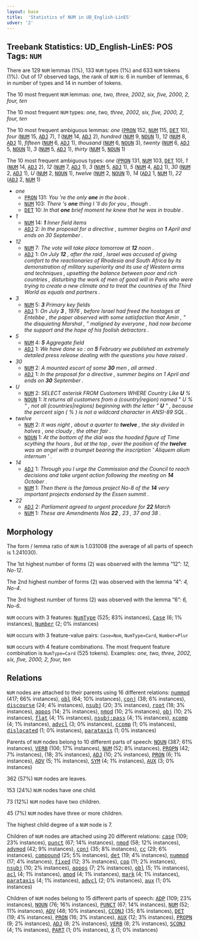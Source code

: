 ```yaml
---
layout: base
title:  'Statistics of NUM in UD_English-LinES'
udver: '2'
---
```


## Treebank Statistics: UD_English-LinES: POS Tags: `NUM`

There are 129 `NUM` lemmas (1%), 133 `NUM` types (1%) and 633 `NUM` tokens (1%).
Out of 17 observed tags, the rank of `NUM` is: 6 in number of lemmas, 6 in number of types and 14 in number of tokens.

The 10 most frequent `NUM` lemmas: <em>one, two, three, 2002, six, five, 2000, 2, four, ten</em>

The 10 most frequent `NUM` types:  <em>one, two, three, 2002, six, five, 2000, 2, four, ten</em>

The 10 most frequent ambiguous lemmas: <em>one</em> (<tt><a href="en_lines-pos-PRON.html">PRON</a></tt> 152, <tt><a href="en_lines-pos-NUM.html">NUM</a></tt> 115, <tt><a href="en_lines-pos-DET.html">DET</a></tt> 10), <em>four</em> (<tt><a href="en_lines-pos-NUM.html">NUM</a></tt> 15, <tt><a href="en_lines-pos-ADJ.html">ADJ</a></tt> 7), <em>1</em> (<tt><a href="en_lines-pos-NUM.html">NUM</a></tt> 14, <tt><a href="en_lines-pos-ADJ.html">ADJ</a></tt> 2), <em>hundred</em> (<tt><a href="en_lines-pos-NUM.html">NUM</a></tt> 9, <tt><a href="en_lines-pos-NOUN.html">NOUN</a></tt> 1), <em>12</em> (<tt><a href="en_lines-pos-NUM.html">NUM</a></tt> 8, <tt><a href="en_lines-pos-ADJ.html">ADJ</a></tt> 1), <em>fifteen</em> (<tt><a href="en_lines-pos-NUM.html">NUM</a></tt> 6, <tt><a href="en_lines-pos-ADJ.html">ADJ</a></tt> 1), <em>thousand</em> (<tt><a href="en_lines-pos-NUM.html">NUM</a></tt> 6, <tt><a href="en_lines-pos-NOUN.html">NOUN</a></tt> 3), <em>twenty</em> (<tt><a href="en_lines-pos-NUM.html">NUM</a></tt> 6, <tt><a href="en_lines-pos-ADJ.html">ADJ</a></tt> 5, <tt><a href="en_lines-pos-NOUN.html">NOUN</a></tt> 1), <em>3</em> (<tt><a href="en_lines-pos-NUM.html">NUM</a></tt> 5, <tt><a href="en_lines-pos-ADJ.html">ADJ</a></tt> 1), <em>thirty</em> (<tt><a href="en_lines-pos-NUM.html">NUM</a></tt> 5, <tt><a href="en_lines-pos-NOUN.html">NOUN</a></tt> 1)

The 10 most frequent ambiguous types:  <em>one</em> (<tt><a href="en_lines-pos-PRON.html">PRON</a></tt> 131, <tt><a href="en_lines-pos-NUM.html">NUM</a></tt> 103, <tt><a href="en_lines-pos-DET.html">DET</a></tt> 10), <em>1</em> (<tt><a href="en_lines-pos-NUM.html">NUM</a></tt> 14, <tt><a href="en_lines-pos-ADJ.html">ADJ</a></tt> 2), <em>12</em> (<tt><a href="en_lines-pos-NUM.html">NUM</a></tt> 7, <tt><a href="en_lines-pos-ADJ.html">ADJ</a></tt> 1), <em>3</em> (<tt><a href="en_lines-pos-NUM.html">NUM</a></tt> 5, <tt><a href="en_lines-pos-ADJ.html">ADJ</a></tt> 1), <em>5</em> (<tt><a href="en_lines-pos-NUM.html">NUM</a></tt> 4, <tt><a href="en_lines-pos-ADJ.html">ADJ</a></tt> 1), <em>30</em> (<tt><a href="en_lines-pos-NUM.html">NUM</a></tt> 2, <tt><a href="en_lines-pos-ADJ.html">ADJ</a></tt> 1), <em>U</em> (<tt><a href="en_lines-pos-NUM.html">NUM</a></tt> 2, <tt><a href="en_lines-pos-NOUN.html">NOUN</a></tt> 1), <em>twelve</em> (<tt><a href="en_lines-pos-NUM.html">NUM</a></tt> 2, <tt><a href="en_lines-pos-NOUN.html">NOUN</a></tt> 1), <em>14</em> (<tt><a href="en_lines-pos-ADJ.html">ADJ</a></tt> 1, <tt><a href="en_lines-pos-NUM.html">NUM</a></tt> 1), <em>22</em> (<tt><a href="en_lines-pos-ADJ.html">ADJ</a></tt> 2, <tt><a href="en_lines-pos-NUM.html">NUM</a></tt> 1)


* <em>one</em>
  * <tt><a href="en_lines-pos-PRON.html">PRON</a></tt> 131: <em>You 're the only <b>one</b> in the book .</em>
  * <tt><a href="en_lines-pos-NUM.html">NUM</a></tt> 103: <em>There 's <b>one</b> thing I 'll do for you , though .</em>
  * <tt><a href="en_lines-pos-DET.html">DET</a></tt> 10: <em>In that <b>one</b> brief moment he knew that he was in trouble .</em>
* <em>1</em>
  * <tt><a href="en_lines-pos-NUM.html">NUM</a></tt> 14: <em><b>1</b> Inner field items</em>
  * <tt><a href="en_lines-pos-ADJ.html">ADJ</a></tt> 2: <em>In the proposal for a directive , summer begins on <b>1</b> April and ends on 30 September .</em>
* <em>12</em>
  * <tt><a href="en_lines-pos-NUM.html">NUM</a></tt> 7: <em>The vote will take place tomorrow at <b>12</b> noon .</em>
  * <tt><a href="en_lines-pos-ADJ.html">ADJ</a></tt> 1: <em>On July <b>12</b> , after the raid , Israel was accused of giving comfort to the reactionaries of Rhodesia and South Africa by its demonstration of military superiority and its use of Western arms and techniques , upsetting the balance between poor and rich countries , disturbing the work of men of good will in Paris who were trying to create a new climate and to treat the countries of the Third World as equals and partners .</em>
* <em>3</em>
  * <tt><a href="en_lines-pos-NUM.html">NUM</a></tt> 5: <em><b>3</b> Primary key fields</em>
  * <tt><a href="en_lines-pos-ADJ.html">ADJ</a></tt> 1: <em>On July <b>3</b> , 1976 , before Israel had freed the hostages at Entebbe , the paper observed with some satisfaction that Amin , " the disquieting Marshal , " maligned by everyone , had now become the support and the hope of his foolish detractors .</em>
* <em>5</em>
  * <tt><a href="en_lines-pos-NUM.html">NUM</a></tt> 4: <em><b>5</b> Aggregate field</em>
  * <tt><a href="en_lines-pos-ADJ.html">ADJ</a></tt> 1: <em>We have done so : on <b>5</b> February we published an extremely detailed press release dealing with the questions you have raised .</em>
* <em>30</em>
  * <tt><a href="en_lines-pos-NUM.html">NUM</a></tt> 2: <em>A mounted escort of some <b>30</b> men , all armed .</em>
  * <tt><a href="en_lines-pos-ADJ.html">ADJ</a></tt> 1: <em>In the proposal for a directive , summer begins on 1 April and ends on <b>30</b> September .</em>
* <em>U</em>
  * <tt><a href="en_lines-pos-NUM.html">NUM</a></tt> 2: <em>SELECT asterisk FROM Customers WHERE Country Like <b>U</b> %</em>
  * <tt><a href="en_lines-pos-NOUN.html">NOUN</a></tt> 1: <em>It returns all customers from a (country|region) named " U % " , not all (countries|regions) beginning with the letter " <b>U</b> " , because the percent sign ( % ) is not a wildcard character in ANSI-89 SQL .</em>
* <em>twelve</em>
  * <tt><a href="en_lines-pos-NUM.html">NUM</a></tt> 2: <em>It was night , about a quarter to <b>twelve</b> , the sky divided in halves , one cloudy , the other fair .</em>
  * <tt><a href="en_lines-pos-NOUN.html">NOUN</a></tt> 1: <em>At the bottom of the dial was the hooded figure of Time scything the hours , but at the top , over the position of the <b>twelve</b> was an angel with a trumpet bearing the inscription ' Aliquem alium internum ' .</em>
* <em>14</em>
  * <tt><a href="en_lines-pos-ADJ.html">ADJ</a></tt> 1: <em>Through you I urge the Commission and the Council to reach decisions and take urgent action following the meeting on <b>14</b> October .</em>
  * <tt><a href="en_lines-pos-NUM.html">NUM</a></tt> 1: <em>Then there is the famous project No-8 of the <b>14</b> very important projects endorsed by the Essen summit .</em>
* <em>22</em>
  * <tt><a href="en_lines-pos-ADJ.html">ADJ</a></tt> 2: <em>Parliament agreed to urgent procedure for <b>22</b> March</em>
  * <tt><a href="en_lines-pos-NUM.html">NUM</a></tt> 1: <em>These are Amendments Nos <b>22</b> , 23 , 37 and 38 .</em>

## Morphology

The form / lemma ratio of `NUM` is 1.031008 (the average of all parts of speech is 1.241030).

The 1st highest number of forms (2) was observed with the lemma “12”: <em>12, No-12</em>.

The 2nd highest number of forms (2) was observed with the lemma “4”: <em>4, No-4</em>.

The 3rd highest number of forms (2) was observed with the lemma “6”: <em>6, No-6</em>.

`NUM` occurs with 3 features: <tt><a href="en_lines-feat-NumType.html">NumType</a></tt> (525; 83% instances), <tt><a href="en_lines-feat-Case.html">Case</a></tt> (6; 1% instances), <tt><a href="en_lines-feat-Number.html">Number</a></tt> (2; 0% instances)

`NUM` occurs with 3 feature-value pairs: `Case=Nom`, `NumType=Card`, `Number=Plur`

`NUM` occurs with 4 feature combinations.
The most frequent feature combination is `NumType=Card` (525 tokens).
Examples: <em>one, two, three, 2002, six, five, 2000, 2, four, ten</em>


## Relations

`NUM` nodes are attached to their parents using 16 different relations: <tt><a href="en_lines-dep-nummod.html">nummod</a></tt> (417; 66% instances), <tt><a href="en_lines-dep-obl.html">obl</a></tt> (64; 10% instances), <tt><a href="en_lines-dep-conj.html">conj</a></tt> (38; 6% instances), <tt><a href="en_lines-dep-discourse.html">discourse</a></tt> (24; 4% instances), <tt><a href="en_lines-dep-nsubj.html">nsubj</a></tt> (20; 3% instances), <tt><a href="en_lines-dep-root.html">root</a></tt> (18; 3% instances), <tt><a href="en_lines-dep-appos.html">appos</a></tt> (14; 2% instances), <tt><a href="en_lines-dep-nmod.html">nmod</a></tt> (10; 2% instances), <tt><a href="en_lines-dep-obj.html">obj</a></tt> (10; 2% instances), <tt><a href="en_lines-dep-flat.html">flat</a></tt> (4; 1% instances), <tt><a href="en_lines-dep-nsubj-pass.html">nsubj:pass</a></tt> (4; 1% instances), <tt><a href="en_lines-dep-xcomp.html">xcomp</a></tt> (4; 1% instances), <tt><a href="en_lines-dep-advcl.html">advcl</a></tt> (3; 0% instances), <tt><a href="en_lines-dep-ccomp.html">ccomp</a></tt> (1; 0% instances), <tt><a href="en_lines-dep-dislocated.html">dislocated</a></tt> (1; 0% instances), <tt><a href="en_lines-dep-parataxis.html">parataxis</a></tt> (1; 0% instances)

Parents of `NUM` nodes belong to 10 different parts of speech: <tt><a href="en_lines-pos-NOUN.html">NOUN</a></tt> (387; 61% instances), <tt><a href="en_lines-pos-VERB.html">VERB</a></tt> (106; 17% instances), <tt><a href="en_lines-pos-NUM.html">NUM</a></tt> (52; 8% instances), <tt><a href="en_lines-pos-PROPN.html">PROPN</a></tt> (42; 7% instances),  (18; 3% instances), <tt><a href="en_lines-pos-ADJ.html">ADJ</a></tt> (10; 2% instances), <tt><a href="en_lines-pos-PRON.html">PRON</a></tt> (6; 1% instances), <tt><a href="en_lines-pos-ADV.html">ADV</a></tt> (5; 1% instances), <tt><a href="en_lines-pos-SYM.html">SYM</a></tt> (4; 1% instances), <tt><a href="en_lines-pos-AUX.html">AUX</a></tt> (3; 0% instances)

362 (57%) `NUM` nodes are leaves.

153 (24%) `NUM` nodes have one child.

73 (12%) `NUM` nodes have two children.

45 (7%) `NUM` nodes have three or more children.

The highest child degree of a `NUM` node is 7.

Children of `NUM` nodes are attached using 20 different relations: <tt><a href="en_lines-dep-case.html">case</a></tt> (109; 23% instances), <tt><a href="en_lines-dep-punct.html">punct</a></tt> (67; 14% instances), <tt><a href="en_lines-dep-nmod.html">nmod</a></tt> (58; 12% instances), <tt><a href="en_lines-dep-advmod.html">advmod</a></tt> (42; 9% instances), <tt><a href="en_lines-dep-conj.html">conj</a></tt> (35; 8% instances), <tt><a href="en_lines-dep-cc.html">cc</a></tt> (29; 6% instances), <tt><a href="en_lines-dep-compound.html">compound</a></tt> (25; 5% instances), <tt><a href="en_lines-dep-det.html">det</a></tt> (19; 4% instances), <tt><a href="en_lines-dep-nummod.html">nummod</a></tt> (17; 4% instances), <tt><a href="en_lines-dep-fixed.html">fixed</a></tt> (12; 3% instances), <tt><a href="en_lines-dep-cop.html">cop</a></tt> (11; 2% instances), <tt><a href="en_lines-dep-nsubj.html">nsubj</a></tt> (10; 2% instances), <tt><a href="en_lines-dep-appos.html">appos</a></tt> (7; 2% instances), <tt><a href="en_lines-dep-obl.html">obl</a></tt> (5; 1% instances), <tt><a href="en_lines-dep-acl.html">acl</a></tt> (4; 1% instances), <tt><a href="en_lines-dep-amod.html">amod</a></tt> (4; 1% instances), <tt><a href="en_lines-dep-mark.html">mark</a></tt> (4; 1% instances), <tt><a href="en_lines-dep-parataxis.html">parataxis</a></tt> (4; 1% instances), <tt><a href="en_lines-dep-advcl.html">advcl</a></tt> (2; 0% instances), <tt><a href="en_lines-dep-aux.html">aux</a></tt> (1; 0% instances)

Children of `NUM` nodes belong to 15 different parts of speech: <tt><a href="en_lines-pos-ADP.html">ADP</a></tt> (109; 23% instances), <tt><a href="en_lines-pos-NOUN.html">NOUN</a></tt> (76; 16% instances), <tt><a href="en_lines-pos-PUNCT.html">PUNCT</a></tt> (67; 14% instances), <tt><a href="en_lines-pos-NUM.html">NUM</a></tt> (52; 11% instances), <tt><a href="en_lines-pos-ADV.html">ADV</a></tt> (48; 10% instances), <tt><a href="en_lines-pos-CCONJ.html">CCONJ</a></tt> (35; 8% instances), <tt><a href="en_lines-pos-DET.html">DET</a></tt> (19; 4% instances), <tt><a href="en_lines-pos-PRON.html">PRON</a></tt> (16; 3% instances), <tt><a href="en_lines-pos-AUX.html">AUX</a></tt> (12; 3% instances), <tt><a href="en_lines-pos-PROPN.html">PROPN</a></tt> (9; 2% instances), <tt><a href="en_lines-pos-ADJ.html">ADJ</a></tt> (8; 2% instances), <tt><a href="en_lines-pos-VERB.html">VERB</a></tt> (8; 2% instances), <tt><a href="en_lines-pos-SCONJ.html">SCONJ</a></tt> (4; 1% instances), <tt><a href="en_lines-pos-PART.html">PART</a></tt> (1; 0% instances), <tt><a href="en_lines-pos-X.html">X</a></tt> (1; 0% instances)

